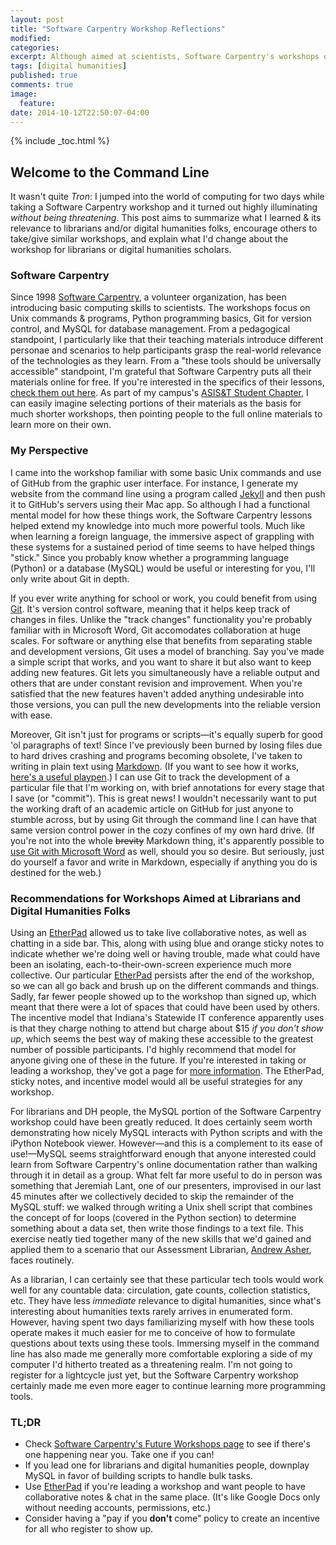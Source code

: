 ```yaml
---
layout: post
title: "Software Carpentry Workshop Reflections"
modified:
categories:
excerpt: Although aimed at scientists, Software Carpentry's workshops offer great learning experience for librarians, digital humanities folks, and anyone looking to work on digital files in groups.
tags: [digital humanities]
published: true
comments: true
image:
  feature:
date: 2014-10-12T22:50:07-04:00
---
```

{% include _toc.html %}
<!-- markdown clean_ -->

## Welcome to the Command Line

It wasn't quite *Tron*: I jumped into the world of computing for two days while taking a Software Carpentry workshop and it turned out highly illuminating *without being threatening*. This post aims to summarize what I learned & its relevance to librarians and/or digital humanities folks, encourage others to take/give similar workshops, and explain what I'd change about the workshop for librarians or digital humanities scholars.  

<!-- more -->  

### Software Carpentry

Since 1998 [Software Carpentry](http://software-carpentry.org/), a volunteer organization, has been introducing basic computing skills to scientists. The workshops focus on Unix commands & programs, Python programming basics, Git for version control, and MySQL for database management. From a pedagogical standpoint, I particularly like that their teaching materials introduce different personae and scenarios to help participants grasp the real-world relevance of the technologies as they learn. From a "these tools should be universally accessible" standpoint, I'm grateful that Software Carpentry puts all their materials online for free. If you're interested in the specifics of their lessons, [check them out here](http://software-carpentry.org/lessons.html). As part of my campus's [ASIS&T Student Chapter](http://ella.slis.indiana.edu/g/asistsc/), I can easily imagine selecting portions of their materials as the basis for much shorter workshops, then pointing people to the full online materials to learn more on their own.

### My Perspective

I came into the workshop familiar with some basic Unix commands and use of GitHub from the graphic user interface. For instance, I generate my website from the command line using a program called [Jekyll](http://jekyllrb.com/) and then push it to GitHub's servers using their Mac app. So although I had a functional mental model for how these things work, the Software Carpentry lessons helped extend my knowledge into much more powerful tools. Much like when learning a foreign language, the immersive aspect of grappling with these systems for a sustained period of time seems to have helped things "stick." Since you probably know whether a programming language (Python) or a database (MySQL) would be useful or interesting for you, I'll only write about Git in depth.

If you ever write anything for school or work, you could benefit from using [Git](http://git-scm.com/). It's version control software, meaning that it helps keep track of changes in files. Unlike the "track changes" functionality you're probably familiar with in Microsoft Word, Git accomodates collaboration at huge scales. For software or anything else that benefits from separating stable and development versions, Git uses a model of branching. Say you've made a simple script that works, and you want to share it but also want to keep adding new features. Git lets you simultaneously have a reliable output and others that are under constant revision and improvement. When you're satisfied that the new features haven't added anything undesirable into those versions, you can pull the new developments into the reliable version with ease.

Moreover, Git isn't just for programs or scripts—it's equally superb for good 'ol paragraphs of text! Since I've previously been burned by losing files due to hard drives crashing and programs becoming obsolete, I've taken to writing in plain text using [Markdown](http://daringfireball.net/projects/markdown/). (If you want to see how it works, [here's a useful playpen](http://dillinger.io/).) I can use Git to track the development of a particular file that I'm working on, with brief annotations for every stage that I save (or "commit"). This is great news! I wouldn't necessarily want to put the working draft of an academic article on GitHub for just anyone to stumble across, but by using Git through the command line I can have that same version control power in the cozy confines of my own hard drive. (If you're not into the whole <strike>brevity</strike> Markdown thing, it's apparently possible to [use Git with Microsoft Word](http://blog.martinfenner.org/2014/08/25/using-microsoft-word-with-git/) as well, should you so desire. But seriously, just do yourself a favor and write in Markdown, especially if anything you do is destined for the web.)  

### Recommendations for Workshops Aimed at Librarians and Digital Humanities Folks  

Using an [EtherPad](http://etherpad.org/) allowed us to take live collaborative notes, as well as chatting in a side bar. This, along with using blue and orange sticky notes to indicate whether we're doing well or having trouble, made what could have been an isolating, each-to-their-own-screen experience much more collective. Our particular [EtherPad](https://etherpad.mozilla.org/swc-2014-10-06-indiana) persists after the end of the workshop, so we can all go back and brush up on the different commands and things. Sadly, far fewer people showed up to the workshop than signed up, which meant that there were a lot of spaces that could have been used by others. The incentive model that Indiana's Statewide IT conference apparently uses is that they charge nothing to attend but charge about $15 *if you don't show up*, which seems the best way of making these accessible to the greatest number of possible participants. I'd highly recommend that model for anyone giving one of these in the future. If you're interested in taking or leading a workshop, they've got a page for [more information](http://software-carpentry.org/workshops/index.html). The EtherPad, sticky notes, and incentive model would all be useful strategies for any workshop.

For librarians and DH people, the MySQL portion of the Software Carpentry workshop could have been greatly reduced. It does certainly seem worth demonstrating how nicely MySQL interacts with Python scripts and with the iPython Notebook viewer. However—and this is a complement to its ease of use!—MySQL seems straightforward enough that anyone interested could learn from Software Carpentry's online documentation rather than walking through it in detail as a group. What felt far more useful to do in person was something that Jeremiah Lant, one of our presenters, improvised in our last 45 minutes after we collectively decided to skip the remainder of the MySQL stuff: we walked through writing a Unix shell script that combines the concept of for loops (covered in the Python section) to determine something about a data set, then write those findings to a text file. This exercise neatly tied together many of the new skills that we'd gained and applied them to a scenario that our Assessment Librarian, [Andrew Asher](http://www.andrewasher.net/), faces routinely.

As a librarian, I can certainly see that these particular tech tools would work well for any countable data: circulation, gate counts, collection statistics, etc. They have less *immediate* relevance to digital humanities, since what's interesting about humanities texts rarely arrives in enumerated form. However, having spent two days familiarizing myself with how these tools operate makes it much easier for me to conceive of how to formulate questions about texts using these tools. Immersing myself in the command line has also made me generally more comfortable exploring a side of my computer I'd hitherto treated as a threatening realm. I'm not going to register for a lightcycle just yet, but the Software Carpentry workshop certainly made me even more eager to continue learning more programming tools.

### TL;DR

- Check [Software Carpentry's Future Workshops page](http://software-carpentry.org/workshops/index.html) to see if there's one happening near you. Take one if you can!  
- If you lead one for librarians and digital humanities people, downplay MySQL in favor of building scripts to handle bulk tasks.
- Use [EtherPad](http://etherpad.org/) if you're leading a workshop and want people to have collaborative notes & chat in the same place. (It's like Google Docs only without needing accounts, permissions, etc.)
- Consider having a "pay if you **don't** come" policy to create an incentive for all who register to show up.  
